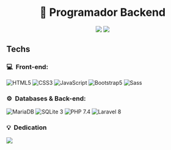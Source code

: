 <h1 align="center">🥇 Programador Backend</h1>

<p align="center">
    <a href="mailto:walisson.aguirra@gmail.com"><img src="https://img.shields.io/badge/Gmail-D14836?style=for-the-badge&logo=gmail&logoColor=white"/></a>
    <a href="https://www.linkedin.com/in/walissonaguirra"><img src="https://img.shields.io/badge/Linkedin-0077B5?style=for-the-badge&logo=linkedin&logoColor=white"/></a>
</p>

## Techs

<h3>💻 &nbsp;Front-end:</h3>

![HTML5](https://img.shields.io/badge/-HTML%205-333333?style=for-the-badge&logo=HTML5)
![CSS3](https://img.shields.io/badge/-CSS%203-333333?style=for-the-badge&logo=CSS3&logoColor=1572B6)
![JavaScript](https://img.shields.io/badge/-JavaScript-333333?style=for-the-badge&logo=javascript)
![Bootstrap5](https://img.shields.io/badge/-Bootstrap%205-333333?style=for-the-badge&logo=bootstrap)
![Sass](https://img.shields.io/badge/-Sass-333333?style=for-the-badge&logo=sass)

<h3>⚙️ &nbsp;Databases & Back-end:</h3>

![MariaDB](https://img.shields.io/badge/-Maria%20DB-333333?style=for-the-badge&logo=mariadb)
![SQLite 3](https://img.shields.io/badge/-SQLite%203-333333?style=for-the-badge&logo=sqlite)
![PHP 7.4](https://img.shields.io/badge/-PHP%207.4-333333?style=for-the-badge&logo=php)
![Laravel 8](https://img.shields.io/badge/-Laravel%208-333333?style=for-the-badge&logo=laravel)

<h3>💡 &nbsp;Dedication</h3>

<img src="https://github-readme-stats.vercel.app/api?username=walissonaguirra&show_icons=true&hide=issues,stars"/>
